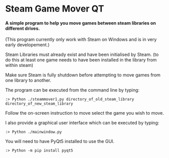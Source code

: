 # Steam Game Mover QT
#### A simple program to help you move games between steam libraries on different drives.
(This program currently only work with Steam on Windows and is in very early developement.)

Steam Libraries must already exist and have been initialised by Steam. (to do this at least one game needs to have been 
installed in the library from within steam) 

Make sure Steam is fully shutdown before attempting to move games from one library to another.

The program can be executed from the command line by typing:

```:> Python ./steammover1.py directory_of_old_steam_library directory_of_new_steam_library```

Follow the on-screen instruction to move select the game you wish to move.

I also provide a graphical user interface which can be executed by typing:

```:> Python ./mainwindow.py```

You will need to have PyQt5 installed to use the GUI.

```:> Python -m pip install pyqt5```

